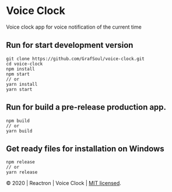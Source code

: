 # Voice Clock

Voice clock app for voice notification of the current time

## Run for start development version

```
git clone https://github.com/GrafSoul/voice-clock.git
cd voice-clock
npm install
npm start
// or
yarn install
yarn start
```

## Run for build a pre-release production app.

```
npm build
// or
yarn build
```

## Get ready files for installation on Windows

```
npm release
// or
yarn release
```

&#169; 2020 | Reactron | Voice Clock | [MIT licensed].

[mit licensed]: https://github.com/GrafSoul/voice-clock/blob/master/LICENSE
